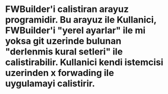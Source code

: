 # FWBuilder'i calistiran arayuz programidir. Bu arayuz ile Kullanici, FWBuilder'i "yerel ayarlar" ile mi yoksa git uzerinde bulunan "derlenmis kural setleri" ile calistirabilir. Kullanici kendi istemcisi uzerinden x forwading ile uygulamayi calistirir.
